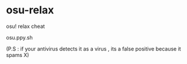 # osu-relax
osu! relax cheat

osu.ppy.sh

(P.S : if your antivirus detects it as a virus , its a false positive because it spams X)
